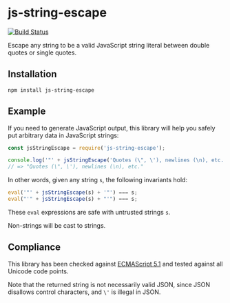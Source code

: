# js-string-escape

[![Build Status](https://travis-ci.org/joliss/js-string-escape.png?branch=master)](https://travis-ci.org/joliss/js-string-escape)

Escape any string to be a valid JavaScript string literal between double
quotes or single quotes.

## Installation

```
npm install js-string-escape
```

## Example

If you need to generate JavaScript output, this library will help you safely
put arbitrary data in JavaScript strings:

```js
const jsStringEscape = require('js-string-escape');

console.log('"' + jsStringEscape('Quotes (\", \'), newlines (\n), etc.') + '"');
// => "Quotes (\", \'), newlines (\n), etc."
```

In other words, given any string `s`, the following invariants hold:

```js
eval('"' + jsStringEscape(s) + '"') === s;
eval("'" + jsStringEscape(s) + "'") === s;
```

These `eval` expressions are safe with untrusted strings `s`.

Non-strings will be cast to strings.

## Compliance

This library has been checked against [ECMAScript
5.1](http://www.ecma-international.org/ecma-262/5.1/#sec-7.8.4) and tested
against all Unicode code points.

Note that the returned string is not necessarily valid JSON, since JSON
disallows control characters, and `\'` is illegal in JSON.
